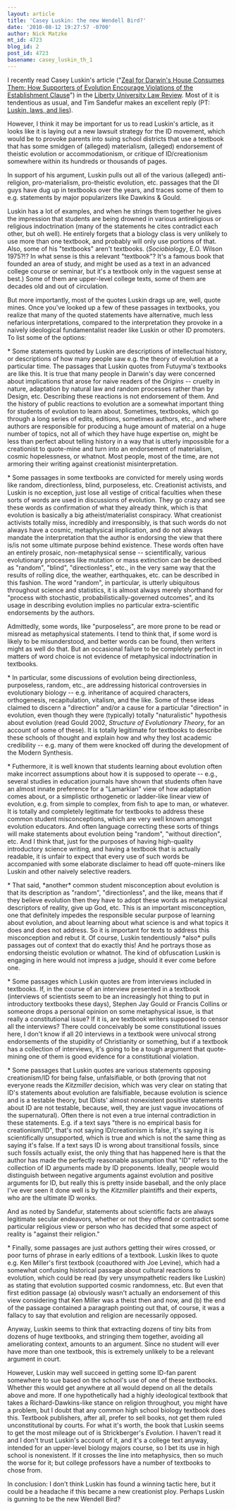 ```yaml
---
layout: article
title: 'Casey Luskin: the new Wendell Bird?'
date: '2010-08-12 19:27:57 -0700'
author: Nick Matzke
mt_id: 4723
blog_id: 2
post_id: 4723
basename: casey_luskin_th_1
---
```

I recently read Casey Luskin's article ("[Zeal for Darwin's House Consumes Them: How Supporters of Evolution Encourage Violations of the Establishment Clause](http://www.evolutionnews.org/2010/08/new_law_review_article_zeal_fo037231.html)") in the [Liberty University Law Review](http://www.heinonline.org/HOL/Page?collection=journals&amp;handle=hein.journals/lunlr3&amp;id=205 ).  Most of it is tendentious as usual, and Tim Sandefur makes an excellent reply (PT: [Luskin, laws, and lies](http://pandasthumb.org/archives/2010/08/luskin-laws-and.html#comments)).

However, I think it may be important for us to read Luskin's article, as it looks like it is laying out a new lawsuit strategy for the ID movement, which would be to provoke parents into suing school districts that use a textbook that has some smidgen of (alleged) materialism, (alleged) endorsement of theistic evolution or accommodationism, or critique of ID/creationism somewhere within its hundreds or thousands of pages.  

In support of his argument, Luskin pulls out all of the various (alleged) anti-religion, pro-materialism, pro-theistic evolution, etc. passages that the DI guys have dug up in textbooks over the years, and traces some of them to e.g. statements by major popularizers like Dawkins & Gould.

Luskin has a lot of examples, and when he strings them together he gives the impression that students are being drowned in various antireligious or religious indoctrination (many of the statements he cites contradict each other, but oh well).  He entirely forgets that a biology class is very unlikely to use more than one textbook, and probably will only use portions of that.  Also, some of his "textbooks" aren't textbooks.  (_Sociobiology_, E.O. Wilson 1975?!?  In what sense is this a relevant "textbook"?  It's a famous book that founded an area of study, and might be used as a text in an advanced college course or seminar, but it's a textbook only in the vaguest sense at best.)  Some of them are upper-level college texts, some of them are decades old and out of circulation.

But more importantly, most of the quotes Luskin drags up are, well, quote mines.  Once you've looked up a few of these passages in textbooks, you realize that many of the quoted statements have alternative, much less nefarious interpretations, compared to the interpretation they provoke in a naively ideological fundamentalist reader like Luskin or other ID promoters.  To list some of the options:

\* Some statements quoted by Luskin are descriptions of intellectual history, or descriptions of how many people saw e.g. the theory of evolution at a particular time.  The passages that Luskin quotes from Futuyma's textbooks are like this.  It is true that many people in Darwin's day were concerned about implications that arose for naive readers of the _Origins_ -- cruelty in nature, adaptation by natural law and random processes rather than by Design, etc.  Describing these reactions is not endorsement of them.  And the history of public reactions to evolution are a somewhat important thing for students of evolution to learn about.  Sometimes, textbooks, which go through a long series of edits, editions, sometimes authors, etc., and where authors are responsible for producing a huge amount of material on a huge number of topics, not all of which they have huge expertise on, might be less than perfect about telling history in a way that is utterly impossible for a creationist to quote-mine and turn into an endorsement of materialism, cosmic hopelessness, or whatnot.  Most people, most of the time, are not armoring their writing against creationist misinterpretation.

\* Some passages in some textbooks are convicted for merely using words like random, directionless, blind, purposeless, etc.  Creationist activists, and Luskin is no exception, just lose all vestige of critical faculties when these sorts of words are used in discussions of evolution.  They go crazy and see these words as confirmation of what they already think, which is that evolution is basically a big atheist/materialist conspiracy.  What creationist activists totally miss, incredibly and irresponsibly, is that such words do not always have a cosmic, metaphysical implication, 
and do not always mandate the interpretation that the author is endorsing the view that there is/is not some ultimate purpose behind existence.  These words often have an entirely prosaic, non-metaphysical sense -- scientifically, various evolutionary processes like mutation or mass extinction can be described as "random", "blind", "directionless", etc., in the very same way that the results of rolling dice, the weather, earthquakes, etc. can be described in this fashion.  The word "random", in particular, is utterly ubiquitous throughout science and statistics, it is almost always merely shorthand for "process with stochastic, probabilistically-governed outcomes", and its usage in describing evolution implies no particular extra-scientific endorsements by the authors.

Admittedly, some words, like "purposeless", are more prone to be read or misread as metaphysical statements.  I tend to think that, if some word is likely to be misunderstood, and better words can be found, then writers might as well do that.  But an occasional failure to be completely perfect in matters of word choice is not evidence of metaphysical indoctrination in textbooks.

\* In particular, some discussions of evolution being directionless, purposeless, random, etc., are addressing historical controversies in evolutionary biology -- e.g. inheritance of acquired characters, orthogenesis, recapitulation, vitalism, and the like.  Some of these ideas claimed to discern a "direction" and/or a cause for a particular "direction" in evolution, even though they were (typically) totally "naturalistic" hypothesis about evolution (read Gould 2002, _Structure of Evolutionary Theory_, for an account of some of these). It is totally legitimate for textbooks to describe these schools of thought and explain how and why they lost academic credibility -- e.g. many of them were knocked off during the development of the Modern Synthesis.

\* Futhermore, it is well known that students learning about evolution often make incorrect assumptions about how it is supposed to operate -- e.g., several studies in education journals have shown that students often have an almost innate preference for a "Lamarkian" view of how adaptation comes about, or a simplistic orthogenetic or ladder-like linear view of evolution, e.g. from simple to complex, from fish to ape to man, or whatever.  It is totally and completely legitimate for textbooks to address these common student misconceptions, which are very well known amongst evolution educators.  And often language correcting these sorts of things will make statements about evolution being "random", "without direction", etc.  And I think that, just for the purposes of having high-quality introductory science writing, and having a textbook that is actually readable, it is unfair to expect that every use of such words be accompanied with some elaborate disclaimer to head off quote-miners like Luskin and other naively selective readers.

\* That said, \*another\* common student misconception about evolution is that its description as "random", "directionless", and the like, means that if they believe evolution then they have to adopt these words as metaphysical descriptors of reality, give up God, etc.  This is an important misconception, one that definitely impedes the responsible secular purpose of learning about evolution, and about learning about what science is and what topics it does and does not address.  So it is important for texts to address this misconception and rebut it.  Of course, Luskin tendentiously \*also\* pulls passages out of context that do exactly this!  And he portrays those as endorsing theistic evolution or whatnot.  The kind of obfuscation Luskin is engaging in here would not impress a judge, should it ever come before one.

\* Some passages which Luskin quotes are from interviews included in textbooks.  If, in the course of an interview presented in a textbook (interviews of scientists seem to be an increasingly hot thing to put in introductory textbooks these days), Stephen Jay Gould or Francis Collins or someone drops a personal opinion on some metaphysical issue, is that really a constitutional issue?  If it is, are textbook writers supposed to censor all the interviews?  There could conceivably be some constitutional issues here, I don't know if all 20 interviews in a textbook were univocal strong endorsements of the stupidity of Christianity or something, but if a textbook has a collection of interviews, it's going to be a tough argument that quote-mining one of them is good evidence for a constitutional violation.

\* Some passages that Luskin quotes are various statements opposing creationism/ID for being false, unfalsifiable, or both (proving that not everyone reads the _Kitzmiller_ decision, which was very clear on stating that ID's statements about evolution are falsifiable, because evolution is science and is a testable theory, but IDists' almost nonexistent positive statements about ID are not testable, because, well, they are just vague invocations of the supernatural).  Often there is not even a true internal contradiction in these statements.  E.g. if a text says "there is no empirical basis for creationism/ID", that's not saying ID/creationism is false, it's saying it is scientifically unsupported, which is true and which is not the same thing as saying it's false.  If a text says ID is wrong about transitional fossils, since such fossils actually exist, the only thing that has happened here is that the author has made the perfectly reasonable assumption that "ID" refers to the collection of ID arguments made by ID proponents.  Ideally, people would distinguish between negative arguments against evolution and positive arguments for ID, but really this is pretty inside baseball, and the only place I've ever seen it done well is by the _Kitzmiller_ plaintiffs and their experts, who are the ultimate ID wonks.

And as noted by Sandefur, statements about scientific facts are always legitimate secular endeavors, whether or not they offend or contradict some particular religious view or person who has decided that some aspect of reality is "against their religion."

\* Finally, some passages are just authors getting their wires crossed, or poor turns of phrase in early editions of a textbook.  Luskin likes to quote e.g. Ken Miller's first textbook (coauthored with Joe Levine), which had a somewhat confusing historical passage about cultural reactions to evolution, which could be read (by very unsympathetic readers like Luskin) as stating that evolution supported cosmic randomness, etc.  But even that first edition passage (a) obviously wasn't actually an endorsement of this view considering that Ken Miller was a theist then and now, and (b) the end of the passage contained a paragraph pointing out that, of course, it was a fallacy to say that evolution and religion are necessarily opposed.

Anyway, Luskin seems to think that extracting dozens of tiny bits from dozens of huge textbooks, and stringing them together, avoiding all ameliorating context, amounts to an argument.  Since no student will ever have more than one textbook, this is extremely unlikely to be a relevant argument in court.

However, Luskin may well succeed in getting some ID-fan parent somewhere to sue based on the school's use of one of these textbooks.  Whether this would get anywhere at all would depend on all the details above and more.  If one hypothetically had a highly ideological textbook that takes a Richard-Dawkins-like stance on religion throughout, you might have a problem, but I doubt that any common high school biology textbook does this.  Textbook publishers, after all, prefer to sell books, not get them ruled unconstitutional by courts.  For what it's worth, the book that Luskin seems to get the most mileage out of is Strickberger's _Evolution_.  I haven't read it and I don't trust Luskin's account of it, and it's a college text anyway, intended for an upper-level biology majors course, so I bet its use in high school is nonexistent.  If it crosses the line into metaphysics, then so much the worse for it; but college professors have a number of textbooks to chose from.

In conclusion: I don't think Luskin has found a winning tactic here, but it could be a headache if this became a new creationist ploy.  Perhaps Luskin is gunning to be the new Wendell Bird?
